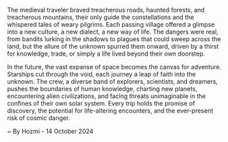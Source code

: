 
The medieval traveler braved treacherous roads, haunted forests, and treacherous mountains, their only guide the constellations and the whispered tales of weary pilgrims. Each passing village offered a glimpse into a new culture, a new dialect, a new way of life. The dangers were real, from bandits lurking in the shadows to plagues that could sweep across the land, but the allure of the unknown spurred them onward, driven by a thirst for knowledge, trade, or simply a life lived beyond their own doorstep. 

In the future, the vast expanse of space becomes the canvas for adventure. Starships cut through the void, each journey a leap of faith into the unknown. The crew, a diverse band of explorers, scientists, and dreamers, pushes the boundaries of human knowledge, charting new planets, encountering alien civilizations, and facing threats unimaginable in the confines of their own solar system. Every trip holds the promise of discovery, the potential for life-altering encounters, and the ever-present risk of cosmic danger. 

~ By Hozmi - 14 October 2024

